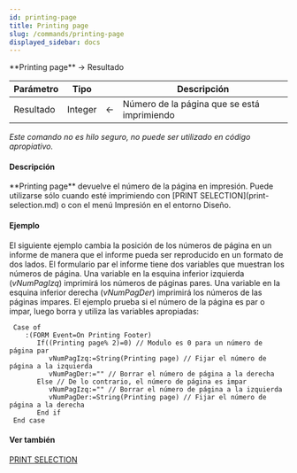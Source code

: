 ```yaml
---
id: printing-page
title: Printing page
slug: /commands/printing-page
displayed_sidebar: docs
---
```


<!--REF #_command_.Printing page.Syntax-->**Printing page**  -> Resultado<!-- END REF-->
<!--REF #_command_.Printing page.Params-->
| Parámetro | Tipo |  | Descripción |
| --- | --- | --- | --- |
| Resultado | Integer | &#8592; | Número de la página que se está imprimiendo |

<!-- END REF-->

*Este comando no es hilo seguro, no puede ser utilizado en código apropiativo.*


#### Descripción 

<!--REF #_command_.Printing page.Summary-->**Printing page** devuelve el número de la página en impresión.<!-- END REF--> Puede utilizarse sólo cuando esté imprimiendo con [PRINT SELECTION](print-selection.md) o con el menú Impresión en el entorno Diseño.

#### Ejemplo 

El siguiente ejemplo cambia la posición de los números de página en un informe de manera que el informe pueda ser reproducido en un formato de dos lados. El formulario par el informe tiene dos variables que muestran los números de página. Una variable en la esquina inferior izquierda (*vNumPagIzq*) imprimirá los números de páginas pares. Una variable en la esquina inferior derecha (*vNumPagDer*) imprimirá los números de las páginas impares. El ejemplo prueba si el número de la página es par o impar, luego borra y utiliza las variables apropiadas:

```4d
 Case of
    :(FORM Event=On Printing Footer)
       If((Printing page% 2)=0) // Modulo es 0 para un número de página par
          vNumPagIzq:=String(Printing page) // Fijar el número de página a la izquierda
          vNumPagDer:="" // Borrar el número de página a la derecha
       Else // De lo contrario, el número de página es impar
          vNumPagIzq:="" // Borrar el número de página a la izquierda
          vNumPagDer:=String(Printing page) // Fijar el número de página a la derecha
       End if
 End case
```

#### Ver también 

[PRINT SELECTION](print-selection.md)  